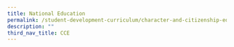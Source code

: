 ```yaml
---
title: National Education
permalink: /student-development-curriculum/character-and-citizenship-education/national-education/
description: ""
third_nav_title: CCE
---
```

